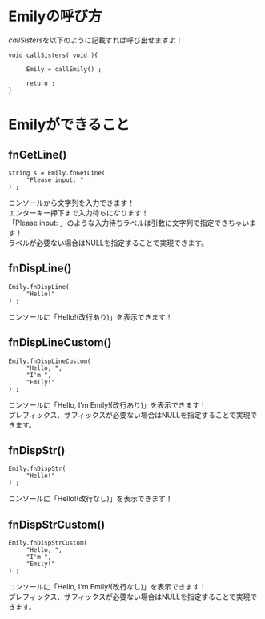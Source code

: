 # Emilyの呼び方
*callSisters*を以下のように記載すれば呼び出せますよ！
```
void callSisters( void ){

     Emily = callEmily() ;

     return ;
}
```

# Emilyができること
## fnGetLine()
```
string s = Emily.fnGetLine(
     "Please input: "
) ;
```
コンソールから文字列を入力できます！  
エンターキー押下まで入力待ちになります！  
「Please input: 」のような入力待ちラベルは引数に文字列で指定できちゃいます！  
ラベルが必要ない場合はNULLを指定することで実現できます。

## fnDispLine()
```
Emily.fnDispLine(
     "Hello!"
) ;
```
コンソールに「Hello!(改行あり)」を表示できます！

## fnDispLineCustom()
```
Emily.fnDispLineCustom(
     "Hello, ",
     "I'm ",
     "Emily!"
) ;
```
コンソールに「Hello, I'm Emily!(改行あり)」を表示できます！  
プレフィックス、サフィックスが必要ない場合はNULLを指定することで実現できます。

## fnDispStr()
```
Emily.fnDispStr(
     "Hello!"
) ;
```
コンソールに「Hello!(改行なし)」を表示できます！

## fnDispStrCustom()
```
Emily.fnDispStrCustom(
     "Hello, ",
     "I'm ",
     "Emily!"
) ;
```
コンソールに「Hello, I'm Emily!(改行なし)」を表示できます！  
プレフィックス、サフィックスが必要ない場合はNULLを指定することで実現できます。
